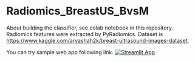 # Radiomics_BreastUS_BvsM

About building the classifier, see colab notebook in this repository.
Radiomics features were extracted by PyRadiomics.
Dataset is https://www.kaggle.com/aryashah2k/breast-ultrasound-images-dataset.

You can try sample web app following link.
[![Streamlit App](https://static.streamlit.io/badges/streamlit_badge_black_white.svg)](https://share.streamlit.io/tatsunidas/radiomics_breastus_bvsm/main/app.py)
